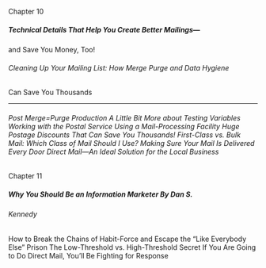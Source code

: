 Chapter 10

##### Technical Details That Help You Create Better Mailings—
 and Save You Money, Too!

###### Cleaning Up Your Mailing List: How Merge Purge and Data Hygiene
 Can Save You Thousands


-----

###### Post Merge=Purge Production A Little Bit More about Testing Variables Working with the Postal Service Using a Mail-Processing Facility Huge Postage Discounts That Can Save You Thousands! First-Class vs. Bulk Mail: Which Class of Mail Should I Use? Making Sure Your Mail Is Delivered Every Door Direct Mail—An Ideal Solution for the Local Business

Chapter 11

##### Why You Should Be an Information Marketer By Dan S.

###### Kennedy
 How to Break the Chains of Habit-Force and Escape the “Like
 Everybody Else” Prison The Low-Threshold vs. High-Threshold Secret If You Are Going to Do Direct Mail, You’ll Be Fighting for Response